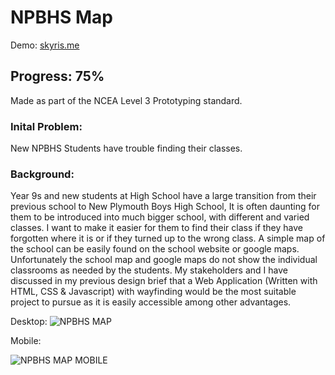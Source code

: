# NPBHS Map

Demo: [skyris.me](skyris.me)

## Progress: 75%

Made as part of the NCEA Level 3 Prototyping standard.

### Inital Problem:
New NPBHS Students have trouble finding their classes.

### Background:
Year 9s and new students at High School have a large transition from their previous school to New Plymouth Boys High School, It is often daunting for them to be introduced into much bigger school, with different and varied classes. I want to make it easier for them to find their class if they have forgotten where it is or if they turned up to the wrong class. A simple map of the school can be easily found on the school website or google maps. Unfortunately the school map and google maps do not show the individual classrooms as needed by the students. My stakeholders and I have discussed in my previous design brief that a Web Application (Written with HTML, CSS & Javascript) with wayfinding would be the most suitable project to pursue as it is easily accessible among other advantages.

Desktop:
![NPBHS MAP](https://i.imgur.com/rAE6Nyx.png)

Mobile:

![NPBHS MAP MOBILE](https://i.imgur.com/jPK5iDZ.png)
